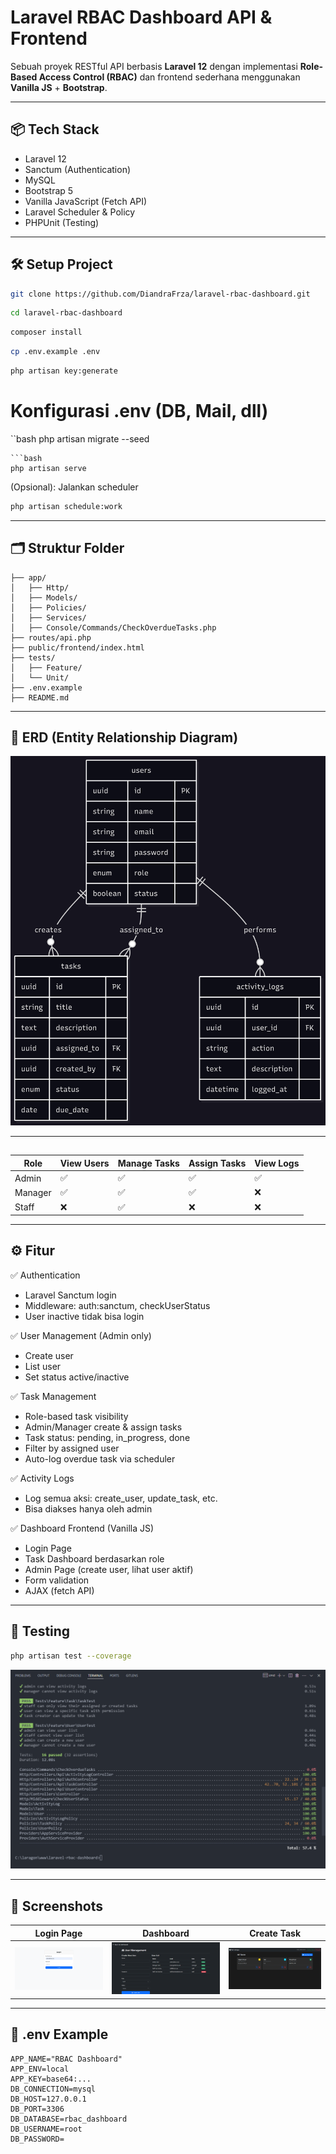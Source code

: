 # Laravel RBAC Dashboard API & Frontend

Sebuah proyek RESTful API berbasis **Laravel 12** dengan implementasi **Role-Based Access Control (RBAC)** dan frontend sederhana menggunakan **Vanilla JS** + **Bootstrap**.

---

## 📦 Tech Stack

- Laravel 12
- Sanctum (Authentication)
- MySQL
- Bootstrap 5
- Vanilla JavaScript (Fetch API)
- Laravel Scheduler & Policy
- PHPUnit (Testing)

---

## 🛠️ Setup Project

```bash
git clone https://github.com/DiandraFrza/laravel-rbac-dashboard.git
```
```bash
cd laravel-rbac-dashboard
```
```bash
composer install
```
```bash
cp .env.example .env
```
```bash
php artisan key:generate
```

# Konfigurasi .env (DB, Mail, dll)
``bash
php artisan migrate --seed
```
```bash
php artisan serve
```

(Opsional): Jalankan scheduler
```bash
php artisan schedule:work
```

---

## 🗂️ Struktur Folder
```text
├── app/
│   ├── Http/
│   ├── Models/
│   ├── Policies/
│   ├── Services/
│   ├── Console/Commands/CheckOverdueTasks.php
├── routes/api.php
├── public/frontend/index.html
├── tests/
│   ├── Feature/
│   └── Unit/
├── .env.example
├── README.md
```

---

## 🧠 ERD (Entity Relationship Diagram)

![](screenshots/erd-rbac.png)

---

## 

| Role    | View Users | Manage Tasks | Assign Tasks | View Logs |
| ------- | ---------- | ------------ | ------------ | --------- |
| Admin   | ✅          | ✅            | ✅            | ✅         |
| Manager | ✅          | ✅ | ✅  | ❌         |
| Staff   | ❌          | ✅    | ❌            | ❌         |

---

## ⚙️ Fitur

✅ Authentication
- Laravel Sanctum login
- Middleware: auth:sanctum, checkUserStatus
- User inactive tidak bisa login
 
✅ User Management (Admin only)
- Create user
- List user
- Set status active/inactive

✅ Task Management
- Role-based task visibility
- Admin/Manager create & assign tasks
- Task status: pending, in_progress, done
- Filter by assigned user
- Auto-log overdue task via scheduler

✅ Activity Logs
- Log semua aksi: create_user, update_task, etc.
- Bisa diakses hanya oleh admin

✅ Dashboard Frontend (Vanilla JS)
- Login Page
- Task Dashboard berdasarkan role
- Admin Page (create user, lihat user aktif)
- Form validation
- AJAX (fetch API)

--- 

## 🧪 Testing

```bash
php artisan test --coverage
```

![](screenshots/testing.png)

--- 
## 📸 Screenshots

| Login Page                 | Dashboard                      | Create Task                      |
| -------------------------- | ------------------------------ | -------------------------------- |
| ![](screenshots/login.png) | ![](screenshots/dashboard.png) | ![](screenshots/create_task.png) |

---

## 🧾 .env Example
```text
APP_NAME="RBAC Dashboard"
APP_ENV=local
APP_KEY=base64:...
DB_CONNECTION=mysql
DB_HOST=127.0.0.1
DB_PORT=3306
DB_DATABASE=rbac_dashboard
DB_USERNAME=root
DB_PASSWORD=
```

